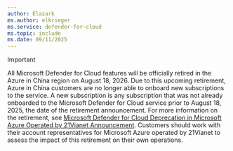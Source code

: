 ```yaml
---
author: Elazark
ms.author: elkrieger
ms.service: defender-for-cloud
ms.topic: include
ms.date: 09/11/2025
---
```


> [!IMPORTANT]
>
> All Microsoft Defender for Cloud features will be officially retired in the Azure in China region on August 18, 2026. Due to this upcoming retirement, Azure in China customers are no longer able to onboard new subscriptions to the service. A new subscription is any subscription that was not already onboarded to the Microsoft Defender for Cloud service prior to August 18, 2025, the date of the retirement announcement. For more information on the retirement, see [Microsoft Defender for Cloud Deprecation in Microsoft Azure Operated by 21Vianet Announcement](https://aka.ms/mdcretirementinchina).
> Customers should work with their account representatives for Microsoft Azure operated by 21Vianet to assess the impact of this retirement on their own operations.